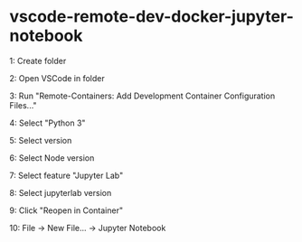 # vscode-remote-dev-docker-jupyter-notebook

1: Create folder

2: Open VSCode in folder

3: Run "Remote-Containers: Add Development Container Configuration Files..."

4: Select "Python 3"

5: Select version

6: Select Node version

7: Select feature "Jupyter Lab"

8: Select jupyterlab version

9: Click "Reopen in Container" 

10: File -> New File... -> Jupyter Notebook
